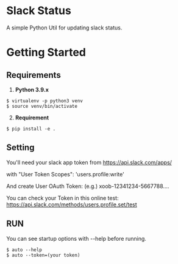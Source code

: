 
Slack Status
============

A simple Python Util for updating slack status.

# Getting Started
## Requirements

1. **Python 3.9.x**
~~~
$ virtualenv -p python3 venv
$ source venv/bin/activate
~~~

2. **Requirement**
~~~
$ pip install -e .
~~~

## Setting

You'll need your slack app token from https://api.slack.com/apps/

with "User Token Scopes": 'users.profile:write'

And create User OAuth Token: (e.g.) xoob-12341234-5667788....

You can check your Token in this online test: https://api.slack.com/methods/users.profile.set/test

## RUN

You can see startup options with --help before running.
~~~
$ auto --help
$ auto --token=(your token)
~~~
